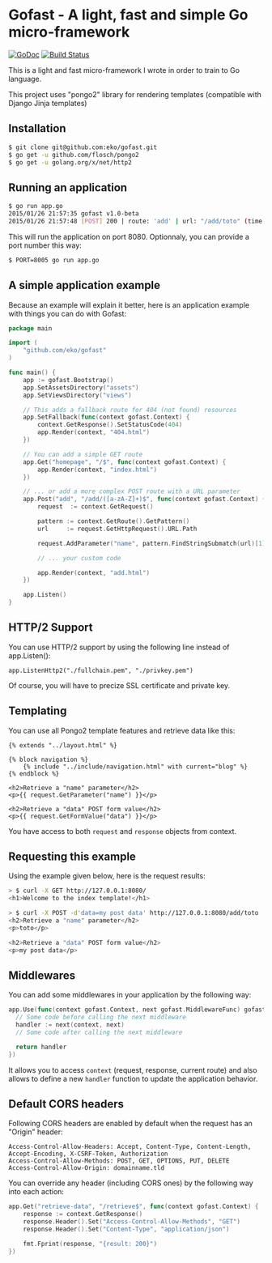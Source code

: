 Gofast - A light, fast and simple Go micro-framework
====================================================

[![GoDoc](https://godoc.org/github.com/eko/gofast?status.png)](https://godoc.org/github.com/eko/gofast)
[![Build Status](https://secure.travis-ci.org/eko/gofast.png?branch=master)](http://travis-ci.org/eko/gofast)

This is a light and fast micro-framework I wrote in order to train to Go language.

This project uses "pongo2" library for rendering templates (compatible with Django Jinja templates)

Installation
------------

```bash
$ git clone git@github.com:eko/gofast.git
$ go get -u github.com/flosch/pongo2
$ go get -u golang.org/x/net/http2
```

Running an application
----------------------

```bash
$ go run app.go
2015/01/26 21:57:35 gofast v1.0-beta
2015/01/26 21:57:48 [POST] 200 | route: 'add' | url: "/add/toto" (time: 143.238us)
```

This will run the application on port 8080. Optionnaly, you can provide a port number this way:

```bash
$ PORT=8005 go run app.go
```

A simple application example
----------------------------

Because an example will explain it better, here is an application example with things you can do with Gofast:

```go
package main

import (
    "github.com/eko/gofast"
)

func main() {
    app := gofast.Bootstrap()
    app.SetAssetsDirectory("assets")
    app.SetViewsDirectory("views")

    // This adds a fallback route for 404 (not found) resources
    app.SetFallback(func(context gofast.Context) {
        context.GetResponse().SetStatusCode(404)
        app.Render(context, "404.html")
    })

    // You can add a simple GET route
    app.Get("homepage", "/$", func(context gofast.Context) {
        app.Render(context, "index.html")
    })

    // ... or add a more complex POST route with a URL parameter
    app.Post("add", "/add/([a-zA-Z]+)$", func(context gofast.Context) {
        request  := context.GetRequest()

        pattern := context.GetRoute().GetPattern()
        url     := request.GetHttpRequest().URL.Path

        request.AddParameter("name", pattern.FindStringSubmatch(url)[1])

        // ... your custom code

        app.Render(context, "add.html")
    })

    app.Listen()
}
```

HTTP/2 Support
--------------

You can use HTTP/2 support by using the following line instead of app.Listen():

```
app.ListenHttp2("./fullchain.pem", "./privkey.pem")
```

Of course, you will have to precize SSL certificate and private key.

Templating
----------

You can use all Pongo2 template features and retrieve data like this:

```twig
{% extends "../layout.html" %}

{% block navigation %}
    {% include "../include/navigation.html" with current="blog" %}
{% endblock %}

<h2>Retrieve a "name" parameter</h2>
<p>{{ request.GetParameter("name") }}</p>

<h2>Retrieve a "data" POST form value</h2>
<p>{{ request.GetFormValue("data") }}</p>
```

You have access to both `request` and `response` objects from context.

Requesting this example
-----------------------

Using the example given below, here is the request results:

```bash
> $ curl -X GET http://127.0.0.1:8080/
<h1>Welcome to the index template!</h1>

> $ curl -X POST -d'data=my post data' http://127.0.0.1:8080/add/toto
<h2>Retrieve a "name" parameter</h2>
<p>toto</p>

<h2>Retrieve a "data" POST form value</h2>
<p>my post data</p>
```

Middlewares
-----------

You can add some middlewares in your application by the following way:

```go
app.Use(func(context gofast.Context, next gofast.MiddlewareFunc) gofast.Handler {
  // Some code before calling the next middleware
  handler := next(context, next)
  // Some code after calling the next middleware

  return handler
})
```

It allows you to access `context` (request, response, current route) and also
allows to define a new `handler` function to update the application behavior.

Default CORS headers
--------------------

Following CORS headers are enabled by default when the request has an "Origin" header:

```
Access-Control-Allow-Headers: Accept, Content-Type, Content-Length, Accept-Encoding, X-CSRF-Token, Authorization
Access-Control-Allow-Methods: POST, GET, OPTIONS, PUT, DELETE
Access-Control-Allow-Origin: domainname.tld
```

You can override any header (including CORS ones) by the following way into each action:

```go
app.Get("retrieve-data", "/retrieve$", func(context gofast.Context) {
    response := context.GetResponse()
    response.Header().Set("Access-Control-Allow-Methods", "GET")
    response.Header().Set("Content-Type", "application/json")

    fmt.Fprint(response, "{result: 200}")
})
```
